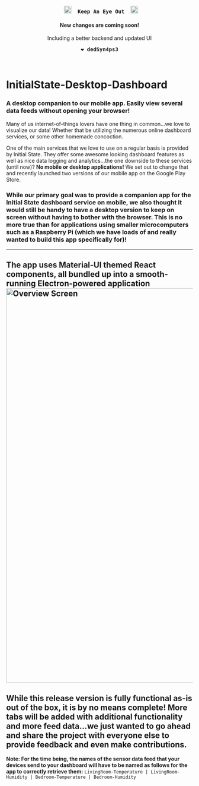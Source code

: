 <div align='center'>
<pre> <img height="20px" src="https://www.svgrepo.com/show/138020/binoculars.svg">  <b>Keep An Eye Out</b>  <img height="20px" src="https://www.svgrepo.com/show/138020/binoculars.svg"></pre>
<h4> New changes are coming soon! </h4>
<p> Including a better backend and updated UI </p>
<pre><b>❤️ dedSyn4ps3</b></pre>
</div>

<br>

# InitialState-Desktop-Dashboard
### A desktop companion to our mobile app. Easily view several data feeds without opening your browser!

Many of us internet-of-things lovers have one thing in common...we love to visualize our data! Whether that be utilizing the numerous online dashboard services, or some other homemade concoction.

One of the main services that we love to use on a regular basis is provided by Initial State. They offer some awesome looking dashboard features as well as nice data logging and analytics...the one downside to these services (until now)? **No mobile or desktop applications!** We set out to change that and recently launched two versions of our mobile app on the Google Play Store.

### While our primary goal was to provide a companion app for the Initial State dashboard service on mobile, we also thought it would still be handy to have a desktop version to keep on screen without having to bother with the browser. This is no more true than for applications using smaller microcomputers such as a Raspberry Pi (which we have loads of and really wanted to build this app specifically for)!
---
**The app uses Material-UI themed React components, all bundled up into a smooth-running Electron-powered application**<img width="1062" alt="Overview Screen" src="https://user-images.githubusercontent.com/49820403/128966436-409bdab6-6eca-407d-b61f-2e53cdf7df83.png">
---
## While this release version is fully functional as-is out of the box, it is by no means complete! More tabs will be added with additional functionality and more feed data...we just wanted to go ahead and share the project with everyone else to provide feedback and even make contributions.


**Note: For the time being, the names of the sensor data feed that your devices send to your dashboard will have to be named as follows for the app to correctly retrieve them:** `LivingRoom-Temperature | LivingRoom-Humidity | Bedroom-Temperature | Bedroom-Humidity`
